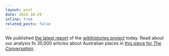 ```yaml
---
layout: post
date: 2024-10-29
inline: true
related_posts: false
---
```


We published [the latest report](https://wikihistories.github.io/reports/2024) of the [wikihistories project](https://wikihistories.net) today. Read about our analysis fo 35,000 articles about Australian places in [this piece for *The Conversation*](https://theconversation.com/we-analysed-35-000-wikipedia-entries-about-australian-places-some-of-them-sanitise-history-241364).